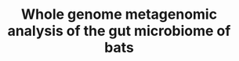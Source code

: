 ---
title: "Whole genome metagenomic analysis of the gut microbiome of bats"
excerpt: "Russian Science Foundation project<br/>Don State Technical University; June 2024 – Aug 2024<br/><img src='/images/BatShotMetaFlow.png' width='500px'>"
collection: research
external_url: https://github.com/PopovIILab/BatShotMetaFlow
---